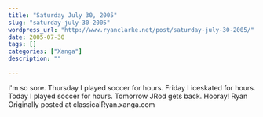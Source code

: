 ```yaml
---
title: "Saturday July 30, 2005"
slug: "saturday-july-30-2005"
wordpress_url: "http://www.ryanclarke.net/post/saturday-july-30-2005/"
date: 2005-07-30
tags: []
categories: ["Xanga"]
description: ""

---
```


I'm so sore.
 Thursday I played soccer for hours.
 Friday I iceskated for hours.
 Today I played soccer for hours.
 Tomorrow JRod gets back. Hooray!
 Ryan
Originally posted at classicalRyan.xanga.com
